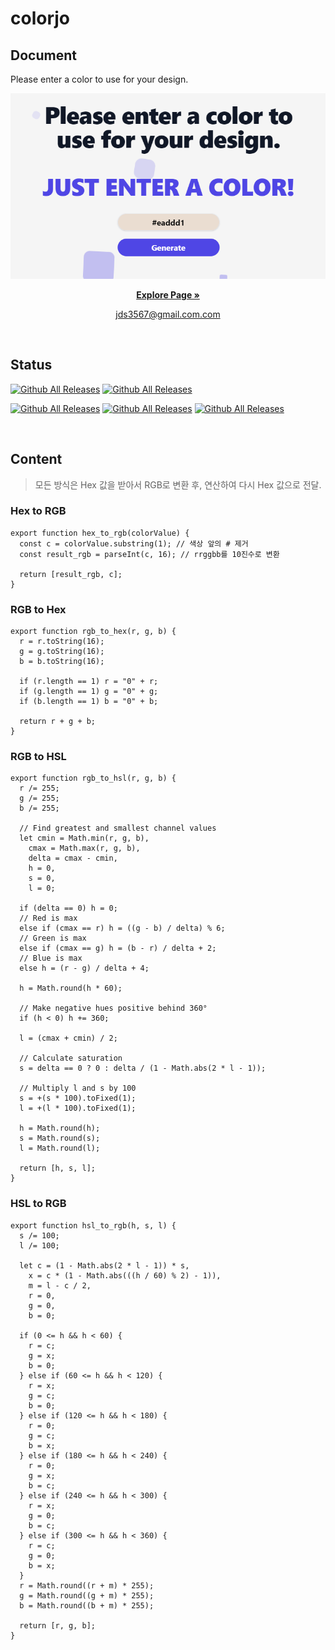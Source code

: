# colorjo


## Document

Please enter a color to use for your design.

![Image Title](/public/colorjo_readme.png)

<p align="center">
  <a href="https://colorjo.vercel.app/" target="_blank"><strong>Explore Page »</strong></a>
</p>

<p align="center">
    <a href="mailto:jds3567@gmail.com" target="_blank">
        jds3567@gmail.com.com
    </a>
</p>

<br>

## Status
[![Github All Releases](https://img.shields.io/github/languages/count/dongseob/colorjo )]()<!-- 사용언어 수 -->
[![Github All Releases](https://img.shields.io/github/languages/top/dongseob/colorjo )]()<!-- 최다사용언어 -->
<!-- [![Github All Releases](https://img.shields.io/github/downloads/dongseob/colorjo/total)]()레포 다운로드 수 -->
[![Github All Releases](https://img.shields.io/github/repo-size/dongseob/colorjo)]()<!-- 레포 사이즈 -->
[![Github All Releases](https://img.shields.io/github/commit-activity/m/dongseob/colorjo)]()<!-- 달에 몇번 커밋했는지 -->
[![Github All Releases](https://img.shields.io/github/last-commit/dongseob/colorjo)]()<!-- 마지막커밋 날짜 -->

<br>

## Content

<Blockquote>
  모든 방식은 Hex 값을 받아서 RGB로 변환 후, 연산하여 다시 Hex 값으로 전달.
</Blockquote>

### Hex to RGB
```
export function hex_to_rgb(colorValue) {
  const c = colorValue.substring(1); // 색상 앞의 # 제거
  const result_rgb = parseInt(c, 16); // rrggbb를 10진수로 변환

  return [result_rgb, c];
}
```

### RGB to Hex
```
export function rgb_to_hex(r, g, b) {
  r = r.toString(16);
  g = g.toString(16);
  b = b.toString(16);

  if (r.length == 1) r = "0" + r;
  if (g.length == 1) g = "0" + g;
  if (b.length == 1) b = "0" + b;

  return r + g + b;
}
```

### RGB to HSL
```
export function rgb_to_hsl(r, g, b) {
  r /= 255;
  g /= 255;
  b /= 255;

  // Find greatest and smallest channel values
  let cmin = Math.min(r, g, b),
    cmax = Math.max(r, g, b),
    delta = cmax - cmin,
    h = 0,
    s = 0,
    l = 0;

  if (delta == 0) h = 0;
  // Red is max
  else if (cmax == r) h = ((g - b) / delta) % 6;
  // Green is max
  else if (cmax == g) h = (b - r) / delta + 2;
  // Blue is max
  else h = (r - g) / delta + 4;

  h = Math.round(h * 60);

  // Make negative hues positive behind 360°
  if (h < 0) h += 360;

  l = (cmax + cmin) / 2;

  // Calculate saturation
  s = delta == 0 ? 0 : delta / (1 - Math.abs(2 * l - 1));

  // Multiply l and s by 100
  s = +(s * 100).toFixed(1);
  l = +(l * 100).toFixed(1);

  h = Math.round(h);
  s = Math.round(s);
  l = Math.round(l);

  return [h, s, l];
}
```

### HSL to RGB
```
export function hsl_to_rgb(h, s, l) {
  s /= 100;
  l /= 100;

  let c = (1 - Math.abs(2 * l - 1)) * s,
    x = c * (1 - Math.abs(((h / 60) % 2) - 1)),
    m = l - c / 2,
    r = 0,
    g = 0,
    b = 0;

  if (0 <= h && h < 60) {
    r = c;
    g = x;
    b = 0;
  } else if (60 <= h && h < 120) {
    r = x;
    g = c;
    b = 0;
  } else if (120 <= h && h < 180) {
    r = 0;
    g = c;
    b = x;
  } else if (180 <= h && h < 240) {
    r = 0;
    g = x;
    b = c;
  } else if (240 <= h && h < 300) {
    r = x;
    g = 0;
    b = c;
  } else if (300 <= h && h < 360) {
    r = c;
    g = 0;
    b = x;
  }
  r = Math.round((r + m) * 255);
  g = Math.round((g + m) * 255);
  b = Math.round((b + m) * 255);

  return [r, g, b];
}
```
